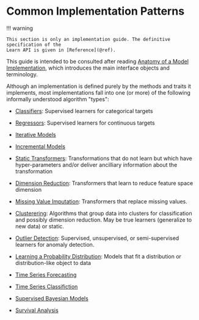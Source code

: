 # Common Implementation Patterns

!!! warning

	This section is only an implementation guide. The definitive specification of the
	Learn API is given in [Reference](@ref).

This guide is intended to be consulted after reading [Anatomy of a Model
Implementation](@ref), which introduces the main interface objects and terminology.

Although an implementation is defined purely by the methods and traits it implements, most
implementations fall into one (or more) of the following informally understood algorithm
"types":

- [Classifiers](@ref): Supervised learners for categorical targets

- [Regressors](@ref): Supervised learners for continuous targets

- [Iterative Models](@ref)

- [Incremental Models](@ref)

- [Static Transformers](@ref): Transformations that do not learn but which have
  hyper-parameters and/or deliver ancilliary information about the transformation

- [Dimension Reduction](@ref): Transformers that learn to reduce feature space dimension

- [Missing Value Imputation](@ref): Transformers that replace missing values.

- [Clusterering](@ref): Algorithms that group data into clusters for classification and
  possibly dimension reduction. May be true learners (generalize to new data) or static.

- [Outlier Detection](@ref): Supervised, unsupervised, or semi-supervised learners for
  anomaly detection.

- [Learning a Probability Distribution](@ref): Models that fit a distribution or
  distribution-like object to data

- [Time Series Forecasting](@ref)

- [Time Series Classifiction](@ref)

- [Supervised Bayesian Models](@ref)

- [Survival Analysis](@ref)

